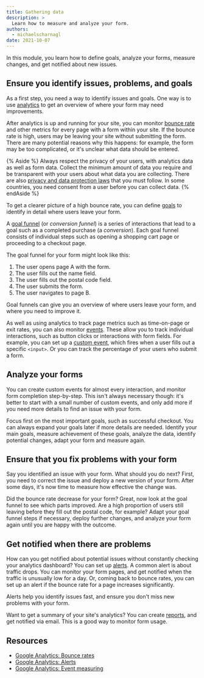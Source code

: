 ```yaml
---
title: Gathering data
description: >
  Learn how to measure and analyze your form.
authors:
  - michaelscharnagl
date: 2021-10-07
---
```


In this module, you learn how to define goals, analyze your forms, measure changes, 
and get notified about new issues.

## Ensure you identify issues, problems, and goals

As a first step, you need a way to identify issues and goals. 
One way is to use [analytics](https://analytics.google.com/analytics/web/#/) 
to get an overview of where your form may need improvements. 

After analytics is up and running for your site, 
you can monitor 
[bounce rate](https://support.google.com/analytics/answer/1009409?hl=en) 
and other metrics for every page with a form within your site. 
If the bounce rate is high, users may be leaving your site without submitting the form. 
There are many potential reasons why this happens: 
for example, the form may be too complicated, or it's unclear what data should be entered.

{% Aside %}
Always respect the privacy of your users, with analytics data as well as form data. 
Collect the minimum amount of data you require and be transparent with your users about what data you are collecting. 
There are also 
[privacy and data protection laws](https://en.wikipedia.org/wiki/General_Data_Protection_Regulation) that you must follow. 
In some countries, you need consent from a user before you can collect data. 
{% endAside %}

To get a clearer picture of a high bounce rate, you can define 
[goals](https://support.google.com/analytics/answer/1012040) 
to identify in detail where users leave your form.

A [goal funnel](https://support.google.com/analytics/answer/1012040?hl=en&ref_topic=6150889#funnels_for_destination_goals&zippy=%2Cin-this-article)
 (or _conversion funnel_) is a series of interactions that lead to a goal such as a completed purchase (a _conversion_). 
 Each goal funnel consists of individual steps such as opening a shopping cart page or proceeding to a checkout page.

The goal funnel for your form might look like this:

1. The user opens page A with the form.
1. The user fills out the name field.
1. The user fills out the postal code field.
1. The user submits the form.
1. The user navigates to page B. 

Goal funnels can give you an overview of where users leave your form, and where you need to improve it.

As well as using analytics to track page metrics such as time-on-page or exit rates, 
you can also monitor [events](https://support.google.com/analytics/answer/1033068?hl=en#zippy=%2Cin-this-article). 
These allow you to track individual interactions, 
such as button clicks or interactions with form fields. 
For example, you can set up a [custom event](https://developers.google.com/analytics/devguides/collection/analyticsjs/events), 
which fires when a user fills out a specific `<input>`. 
Or you can track the percentage of your users who submit a form. 

## Analyze your forms

You can create custom events for almost every interaction, and monitor form completion step-by-step. 
This isn't always necessary though: 
it's better to start with a small number of custom events, 
and only add more if you need more details to find an issue with your form.

Focus first on the most important goals, such as successful checkout. 
You can always expand your goals later if more details are needed. 
Identify your main goals, measure achievement of these goals, analyze the data, identify potential changes, 
adapt your form and measure again.

## Ensure that you fix problems with your form

Say you identified an issue with your form. What should you do next? 
First, you need to correct the issue and deploy a new version of your form. 
After some days, it's now time to measure how effective the change was.

Did the bounce rate decrease for your form? 
Great, now look at the goal funnel to see which parts improved. 
Are a high proportion of users still leaving before they fill out the postal code, for example? 
Adapt your goal funnel steps if necessary, deploy further changes, 
and analyze your form again until you are happy with the outcome.

## Get notified when there are problems

How can you get notified about potential issues without constantly checking your analytics dashboard? 
You can set up [alerts](https://support.google.com/analytics/answer/1033021). 
A common alert is about traffic drops. 
You can monitor your form pages, and get notified when the traffic is unusually low for a day. 
Or, coming back to bounce rates, you can set up an alert if the bounce rate for a page increases significantly.

Alerts help you identify issues fast, and ensure you don't miss new problems with your form.

Want to get a summary of your site's analytics? You can create 
[reports](https://support.google.com/analytics/answer/1010054), 
and get notified via email. This is a good way to monitor form usage.

## Resources

- [Google Analytics: Bounce rates](https://support.google.com/analytics/answer/1009409?hl=en)
- [Google Analytics: Alerts](https://support.google.com/analytics/answer/1033021)
- [Google Analytics: Event measuring](https://developers.google.com/analytics/devguides/collection/analyticsjs/events)
